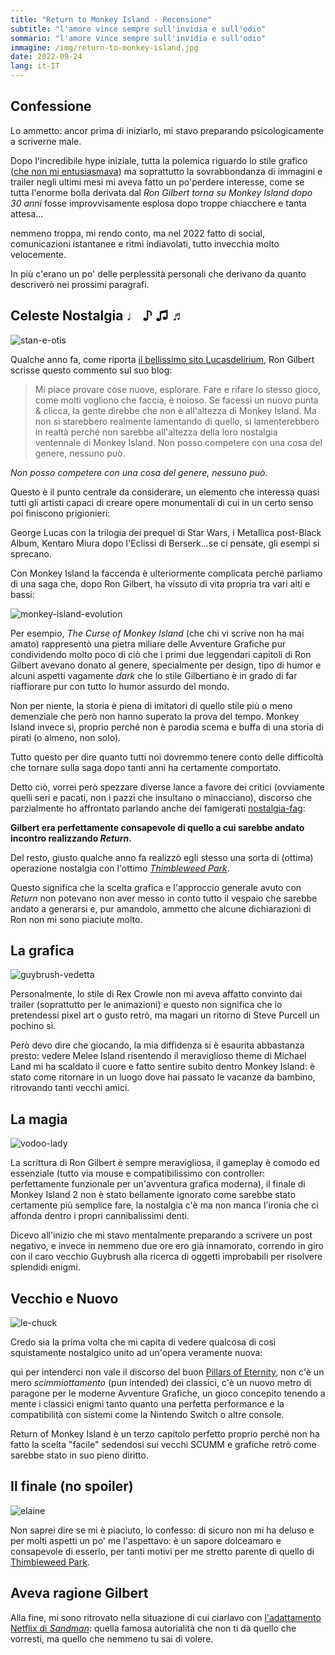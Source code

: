 ```yaml
---
title: "Return to Monkey Island - Recensione"
subtitle: "l'amore vince sempre sull'invidia e sull'odio"
sommario: "l'amore vince sempre sull'invidia e sull'odio"
immagine: /img/return-to-monkey-island.jpg
date: 2022-09-24
lang: it-IT
---
```


## Confessione

Lo ammetto: ancor prima di iniziarlo, mi stavo preparando psicologicamente a scriverne male.

Dopo l'incredibile hype iniziale, tutta la polemica riguardo lo stile grafico ([che non mi entusiasmava](https://www.andreacorinti.com/posts/ita/return-to-monkey-island/)) ma soprattutto la sovrabbondanza di immagini e trailer negli ultimi mesi mi aveva fatto un po'perdere interesse, come se tutta l'enorme bolla derivata dal _Ron Gilbert torna su Monkey Island dopo 30 anni_ fosse improvvisamente esplosa dopo troppe chiacchere e tanta attesa...

nemmeno troppa, mi rendo conto, ma nel 2022 fatto di social, comunicazioni istantanee e ritmi indiavolati, tutto invecchia molto velocemente. 

In più c'erano un po' delle perplessità personali che derivano da quanto descriverò nei prossimi paragrafi.

## Celeste Nostalgia ♩ ♪ ♫ ♬

![stan-e-otis](https://returntomonkeyisland.com/_next/image?url=%2F_next%2Fstatic%2Fmedia%2F06.9935bfae.png&w=1920&q=75)

Qualche anno fa, come riporta [il bellissimo sito Lucasdelirium](https://www.lucasdelirium.it/pettine.php), Ron Gilbert scrisse questo commento sul suo blog: 

> Mi piace provare cose nuove, esplorare. Fare e rifare lo stesso gioco, come molti vogliono che faccia, è noioso. Se facessi un nuovo punta & clicca, la gente direbbe che non è all'altezza di Monkey Island. Ma non si starebbero realmente lamentando di quello, si lamenterebbero in realtà perché non sarebbe all'altezza della loro nostalgia ventennale di Monkey Island. Non posso competere con una cosa del genere, nessuno può.

_Non posso competere con una cosa del genere, nessuno può._

Questo è il punto centrale da considerare, un elemento che interessa quasi tutti gli artisti capaci di creare opere monumentali di cui in un certo senso poi finiscono prigionieri: 

George Lucas con la trilogia dei prequel di Star Wars, i Metallica post-Black Album, Kentaro Miura dopo l'Eclissi di Berserk...se ci pensate, gli esempi si sprecano.

Con Monkey Island la faccenda è ulteriormente complicata perché parliamo di una saga che, dopo Ron Gilbert, ha vissuto di vita propria tra vari alti e bassi:

![monkey-island-evolution](https://steamuserimages-a.akamaihd.net/ugc/852725391222559700/3C7F5047329D2BA02FB7FC56E7020D93D28FCBCF/)

Per esempio, _The Curse of Monkey Island_ (che chi vi scrive non ha mai amato) rappresentò una pietra miliare delle Avventure Grafiche pur condividendo molto poco di ciò che i primi due leggendari capitoli di Ron Gilbert avevano donato al genere, specialmente per design, tipo di humor e alcuni aspetti vagamente _dark_ che lo stile Gilbertiano è in grado di far riaffiorare pur con tutto lo humor assurdo del mondo.

Non per niente, la storia è piena di imitatori di quello stile più o meno demenziale che però non hanno superato la prova del tempo. Monkey Island invece sì, proprio perché non è parodia scema e buffa di una storia di pirati (o almeno, non solo).

Tutto questo per dire quanto tutti noi dovremmo tenere conto delle difficoltà che tornare sulla saga dopo tanti anni ha certamente comportato. 

Detto ciò, vorrei però spezzare diverse lance a favore dei critici (ovviamente quelli seri e pacati, non i pazzi che insultano o minacciano), discorso che parzialmente ho affrontato parlando anche dei famigerati [nostalgia-fag](/posts/ita/nostalgia-fag):

**Gilbert era perfettamente consapevole di quello a cui sarebbe andato incontro realizzando _Return_.**

Del resto, giusto qualche anno fa realizzò egli stesso una sorta di (ottima) operazione nostalgia con l'ottimo [_Thimbleweed Park_](/posts/ita/thimbleweed-park).

Questo significa che la scelta grafica e l'approccio generale avuto con _Return_ non potevano non aver messo in conto tutto il vespaio che sarebbe andato a generarsi e, pur amandolo, ammetto che alcune dichiarazioni di Ron non mi sono piaciute molto.

## La grafica

![guybrush-vedetta](https://returntomonkeyisland.com/_next/image?url=%2F_next%2Fstatic%2Fmedia%2Fa01.eb436701.png&w=1920&q=75)

Personalmente, lo stile di Rex Crowle non mi aveva affatto convinto dai trailer (soprattutto per le animazioni) e questo non significa che io pretendessi pixel art o gusto retrò, ma magari un ritorno di Steve Purcell un pochino sì.

Però devo dire che giocando, la mia diffidenza si è esaurita abbastanza presto: vedere Melee Island risentendo il meraviglioso theme di Michael Land mi ha scaldato il cuore e fatto sentire subito dentro Monkey Island: è stato come ritornare in un luogo dove hai passato le vacanze da bambino, ritrovando tanti vecchi amici.

## La magia

![vodoo-lady](https://returntomonkeyisland.com/_next/image?url=%2Fimages%2Fscrapbook%2Fpage6%2Fvoodoo-lady.webp&w=1920&q=75)

La scrittura di Ron Gilbert è sempre meravigliosa, il gameplay è comodo ed essenziale (tutto via mouse e compatibilissimo con controller: perfettamente funzionale per un'avventura grafica moderna), il finale di Monkey Island 2 non è stato bellamente ignorato come sarebbe stato certamente più semplice fare, la nostalgia c'è ma non manca l'ironia che ci affonda dentro i propri cannibalissimi denti.

Dicevo all'inizio che mi stavo mentalmente preparando a scrivere un post negativo, e invece in nemmeno due ore ero già innamorato, correndo in giro con il caro vecchio Guybrush alla ricerca di oggetti improbabili per risolvere splendidi enigmi.

## Vecchio e Nuovo

![le-chuck](https://returntomonkeyisland.com/_next/image?url=%2F_next%2Fstatic%2Fmedia%2F02.a9414fe0.png&w=1920&q=75)

Credo sia la prima volta che mi capita di vedere qualcosa di così squistamente nostalgico unito ad un'opera veramente nuova: 

qui per intenderci non vale il discorso del buon [Pillars of Eternity](/posts/ita/pillars-of-eternity), non c'è un mero _scimmiottamento_ (pun intended) dei classici, c'è un nuovo metro di paragone per le moderne Avventure Grafiche, un gioco concepito tenendo a mente i classici enigmi tanto quanto una perfetta performance e la compatibilità con sistemi come la Nintendo Switch o altre console.

Return of Monkey Island è un terzo capitolo perfetto proprio perché non ha fatto la scelta "facile" sedendosi sui vecchi SCUMM e grafiche retrò come sarebbe stato in suo pieno diritto.

## Il finale (no spoiler)

![elaine](https://returntomonkeyisland.com/_next/image?url=%2F_next%2Fstatic%2Fmedia%2F10.0701842a.png&w=1920&q=75)

Non saprei dire se mi è piaciuto, lo confesso: di sicuro non mi ha deluso e per molti aspetti un po' me l'aspettavo: è un sapore dolceamaro e consapevole di esserlo, per tanti motivi per me stretto parente di quello di [Thimbleweed Park](/posts/ita/thimbleweed-park).

## Aveva ragione Gilbert

Alla fine, mi sono ritrovato nella situazione di cui ciarlavo con [l'adattamento Netflix di _Sandman_](/posts/ita/sandman-netflix-recensione/): quella famosa autorialità che non ti dà quello che vorresti, ma quello che nemmeno tu sai di volere.